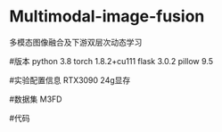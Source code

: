 # Multimodal-image-fusion
多模态图像融合及下游双层次动态学习

#版本
python 3.8
torch 1.8.2+cu111
flask 3.0.2
pillow 9.5

#实验配置信息
RTX3090 24g显存

#数据集
M3FD

#代码
